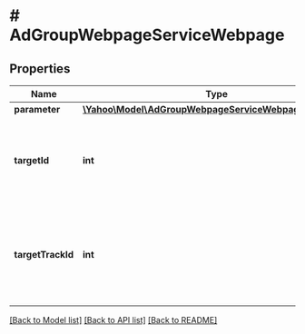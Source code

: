 # # AdGroupWebpageServiceWebpage

## Properties

Name | Type | Description | Notes
------------ | ------------- | ------------- | -------------
**parameter** | [**\Yahoo\Model\AdGroupWebpageServiceWebpageParameter**](AdGroupWebpageServiceWebpageParameter.md) |  | [optional] 
**targetId** | **int** | &lt;div lang&#x3D;\&quot;ja\&quot;&gt;AdGroupWebpageServiceWebpageを識別するIDです。&lt;br&gt;このフィールドは、ADD時は無視され、SET時は必須となります。&lt;/div&gt;&lt;div lang&#x3D;\&quot;en\&quot;&gt;Unique ID for each identify webpage.&lt;br&gt;This field will be ignored in ADD operation, and is required in SET operation. &lt;/div&gt; | [optional] 
**targetTrackId** | **int** | &lt;div lang&#x3D;\&quot;ja\&quot;&gt;AdGroupWebpageServiceWebpageを識別するトラッキングIDです。&lt;br&gt;このフィールドは、レスポンスの際に返却されますが、リクエストの際には無視されます。 &lt;/div&gt;&lt;div lang&#x3D;\&quot;en\&quot;&gt;Tracking ID for each identify webpage.&lt;br&gt;Although this field will be returned in the response, it will be ignored on input. &lt;/div&gt; | [optional] 

[[Back to Model list]](../../README.md#documentation-for-models) [[Back to API list]](../../README.md#documentation-for-api-endpoints) [[Back to README]](../../README.md)


